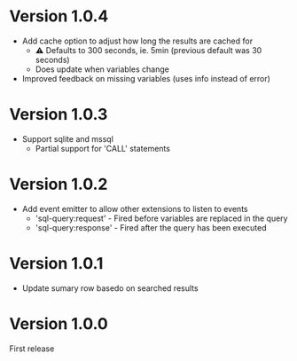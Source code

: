 # Version 1.0.4

- Add cache option to adjust how long the results are cached for 
	-	⚠️ Defaults to 300 seconds, ie. 5min (previous default was 30 seconds)
	- Does update when variables change
- Improved feedback on missing variables (uses info instead of error)

# Version 1.0.3

- Support sqlite and mssql
	- Partial support for 'CALL' statements

# Version 1.0.2

- Add event emitter to allow other extensions to listen to events
	- 'sql-query:request' - Fired before variables are replaced in the query
	- 'sql-query:response' - Fired after the query has been executed

# Version 1.0.1

- Update sumary row basedo on searched results

# Version 1.0.0

First release